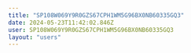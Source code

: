 ```yaml
---
title: "SP108W069Y9R0GZS67CPH1WM5G96BX0NB60335GQ3"
date: 2024-05-23T11:42:02.846Z
user: SP108W069Y9R0GZS67CPH1WM5G96BX0NB60335GQ3
layout: "users"
---
```

    